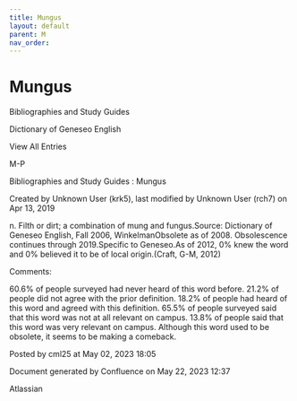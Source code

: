 ```yaml
---
title: Mungus
layout: default
parent: M
nav_order:
---
```


# Mungus

Bibliographies and Study Guides

Dictionary of Geneseo English

View All Entries

M-P

Bibliographies and Study Guides : Mungus

Created by  Unknown User (krk5), last modified by  Unknown User (rch7) on Apr 13, 2019

n. Filth or dirt; a combination of mung and fungus.Source: Dictionary of Geneseo English, Fall 2006, WinkelmanObsolete as of 2008. Obsolescence continues through 2019.Specific to Geneseo.As of 2012, 0% knew the word and 0% believed it to be of local origin.(Craft, G-M, 2012)

Comments:

60.6% of people surveyed had never heard of this word before. 21.2% of people did not agree with the prior definition. 18.2% of people had heard of this word and agreed with this definition. 65.5% of people surveyed said that this word was not at all relevant on campus. 13.8% of people said that this word was very relevant on campus. Although this word used to be obsolete, it seems to be making a comeback.

Posted by cml25 at May 02, 2023 18:05

Document generated by Confluence on May 22, 2023 12:37

Atlassian
